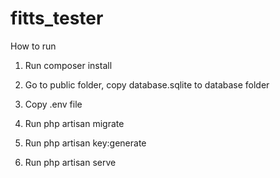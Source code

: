 # fitts_tester


How to run

1. Run 
composer install

2. Go to public folder, copy database.sqlite to database folder

3. Copy .env file

4. Run 
php artisan migrate

4. Run 
php artisan key:generate

5. Run 
php artisan serve
 
